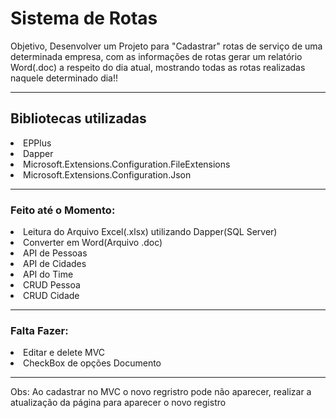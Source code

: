 <h1>
  Sistema de Rotas
  </h1>
  
  <p>Objetivo, Desenvolver um Projeto para "Cadastrar" rotas de serviço de uma determinada empresa, com as informações de rotas gerar um relatório Word(.doc) a respeito do dia atual, mostrando todas as rotas realizadas naquele determinado dia!!</p>
  
  <hr>
 
  <h2>Bibliotecas utilizadas</h2>
  
  <li>
    EPPlus
  <li>
    Dapper
    <li>
      Microsoft.Extensions.Configuration.FileExtensions
      <li>
        Microsoft.Extensions.Configuration.Json
 
  <hr>
        
        
  <h3>
    Feito até o Momento:
    </h3>

<li>
      Leitura do Arquivo Excel(.xlsx) utilizando Dapper(SQL Server)
    <li>
    Converter em Word(Arquivo .doc)
          <li>
    API de Pessoas
                <li>
    API de Cidades
                  <li>
    API do Time
                      <li>
    CRUD Pessoa
                   <li>
    CRUD Cidade
  
  <hr>
  
<h3>
    Falta Fazer:
  </h3>
    
<li>
  Editar e delete MVC
  <li>
  CheckBox de opções Documento
  
  <hr>
  Obs: Ao cadastrar no MVC o novo regristro pode não aparecer, realizar a atualização da página para aparecer o novo registro
    
